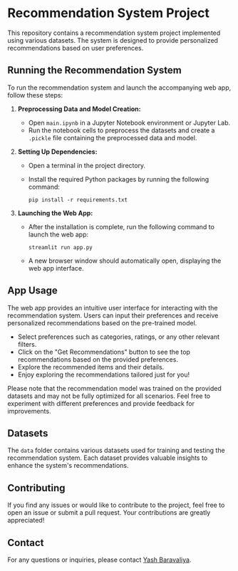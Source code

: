 # Recommendation System Project

This repository contains a recommendation system project implemented using various datasets. The system is designed to provide personalized recommendations based on user preferences.

## Running the Recommendation System

To run the recommendation system and launch the accompanying web app, follow these steps:

1. **Preprocessing Data and Model Creation:**
   - Open `main.ipynb` in a Jupyter Notebook environment or Jupyter Lab.
   - Run the notebook cells to preprocess the datasets and create a `.pickle` file containing the preprocessed data and model.

2. **Setting Up Dependencies:**
   - Open a terminal in the project directory.
   - Install the required Python packages by running the following command:
   
     ```
     pip install -r requirements.txt
     ```

3. **Launching the Web App:**
   - After the installation is complete, run the following command to launch the web app:
   
     ```
     streamlit run app.py
     ```
   
   - A new browser window should automatically open, displaying the web app interface.

## App Usage

The web app provides an intuitive user interface for interacting with the recommendation system. Users can input their preferences and receive personalized recommendations based on the pre-trained model.

- Select preferences such as categories, ratings, or any other relevant filters.
- Click on the "Get Recommendations" button to see the top recommendations based on the provided preferences.
- Explore the recommended items and their details.
- Enjoy exploring the recommendations tailored just for you!

Please note that the recommendation model was trained on the provided datasets and may not be fully optimized for all scenarios. Feel free to experiment with different preferences and provide feedback for improvements.

## Datasets

The `data` folder contains various datasets used for training and testing the recommendation system. Each dataset provides valuable insights to enhance the system's recommendations.

## Contributing

If you find any issues or would like to contribute to the project, feel free to open an issue or submit a pull request. Your contributions are greatly appreciated!

## Contact

For any questions or inquiries, please contact [Yash Baravaliya](yashbaravaliya206@gmail.com).
